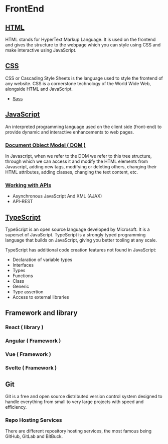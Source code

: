 # FrontEnd

## [HTML](/Markdown/html.md)

HTML stands for HyperText Markup Language. It is used on the frontend and gives the structure to the webpage which you can style using CSS and make interactive using JavaScript.

## [CSS](/Markdown/info-md-css/css.md)

CSS or Cascading Style Sheets is the language used to style the frontend of any website. CSS is a cornerstone technology of the World Wide Web, alongside HTML and JavaScript.

- [Sass](/Markdown/info-md-css/sass.md)

<!-- Framework CSS, CSS Architecture -->

## [JavaScript](/Markdown/info-md-js/javascript.md)

An interpreted programming language used on the client side (front-end) to provide dynamic and interactive enhancements to web pages.

### [Document Object Model ( DOM )](/Markdown/info-md-js/js-dom.md)

In Javascript, when we refer to the DOM we refer to this tree structure, through which we can access it and modify the HTML elements from Javascript, adding new tags, modifying or deleting others, changing their HTML attributes, adding classes, changing the text content, etc.

### [Working with APIs](/Markdown/info-md-js/js-apis.md)

- Asynchronous JavaScript And XML (AJAX)
- API-REST

## [TypeScript](/Markdown/info-md-js/typescript.md)

TypeScript is an open source language developed by Microsoft. It is a superset of JavaScript. TypeScript is a strongly typed programming language that builds on JavaScript, giving you better tooling at any scale.

TypeScript has additional code creation features not found in JavaScript:

- Declaration of variable types
- Interfaces
- Types
- Functions
- Class
- Generic
- Type assertion
- Access to external libraries

## Framework and library

### React ( library )

### Angular ( Framework )

### Vue ( Framework )

### Svelte ( Framework )

## Git

Git is a free and open source distributed version control system designed to handle everything from small to very large projects with speed and efficiency.

### Repo Hosting Services

There are different repository hosting services, the most famous being GitHub, GitLab and BitBuck.
